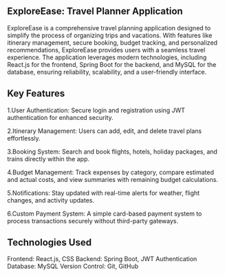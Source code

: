 ExploreEase: Travel Planner Application
--------------------------------------------------

ExploreEase is a comprehensive travel planning application designed to simplify the process of organizing trips and vacations. With features like itinerary management, secure booking, budget tracking, and personalized recommendations, ExploreEase provides users with a seamless travel experience. The application leverages modern technologies, including React.js for the frontend, Spring Boot for the backend, and MySQL for the database, ensuring reliability, scalability, and a user-friendly interface.

Key Features
------------
1.User Authentication: Secure login and registration using JWT authentication for enhanced security.

2.Itinerary Management: Users can add, edit, and delete travel plans effortlessly.

3.Booking System: Search and book flights, hotels, holiday packages, and trains directly within the app.

4.Budget Management: Track expenses by category, compare estimated and actual costs, and view summaries with remaining budget calculations.

5.Notifications: Stay updated with real-time alerts for weather, flight changes, and activity updates.

6.Custom Payment System: A simple card-based payment system to process transactions securely without third-party gateways.

Technologies Used
-----------------
Frontend: React.js, CSS
Backend: Spring Boot, JWT Authentication
Database: MySQL
Version Control: Git, GitHub

